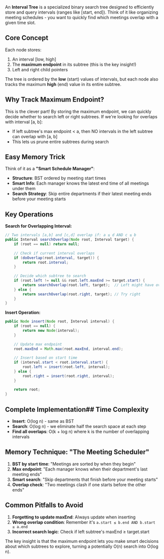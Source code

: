An **Interval Tree** is a specialized binary search tree designed to efficiently store and query intervals (ranges like [start, end]). Think of it like organizing meeting schedules - you want to quickly find which meetings overlap with a given time slot.

## Core Concept

Each node stores:
1. An interval [low, high]
2. The **maximum endpoint** in its subtree (this is the key insight!)
3. Left and right child pointers

The tree is ordered by the **low** (start) values of intervals, but each node also tracks the maximum **high** (end) value in its entire subtree.

## Why Track Maximum Endpoint?

This is the clever part! By storing the maximum endpoint, we can quickly decide whether to search left or right subtrees. If we're looking for overlaps with interval [a, b]:
- If left subtree's max endpoint < a, then NO intervals in the left subtree can overlap with [a, b]
- This lets us prune entire subtrees during search

## Easy Memory Trick

Think of it as a **"Smart Schedule Manager"**:
- **Structure**: BST ordered by meeting start times
- **Smart Info**: Each manager knows the latest end time of all meetings under them
- **Search Strategy**: Skip entire departments if their latest meeting ends before your meeting starts

## Key Operations

**Search for Overlapping Interval:**
```java
// Two intervals [a,b] and [c,d] overlap if: a ≤ d AND c ≤ b
public Interval searchOverlap(Node root, Interval target) {
    if (root == null) return null;
    
    // Check if current interval overlaps
    if (doOverlap(root.interval, target)) {
        return root.interval;
    }
    
    // Decide which subtree to search
    if (root.left != null && root.left.maxEnd >= target.start) {
        return searchOverlap(root.left, target);  // Left might have overlap
    } else {
        return searchOverlap(root.right, target); // Try right
    }
}
```

**Insert Operation:**
```java
public Node insert(Node root, Interval interval) {
    if (root == null) {
        return new Node(interval);
    }
    
    // Update max endpoint
    root.maxEnd = Math.max(root.maxEnd, interval.end);
    
    // Insert based on start time
    if (interval.start < root.interval.start) {
        root.left = insert(root.left, interval);
    } else {
        root.right = insert(root.right, interval);
    }
    
    return root;
}
```

## Complete Implementation## Time Complexity

- **Insert**: O(log n) - same as BST
- **Search**: O(log n) - we eliminate half the search space at each step
- **Find all overlaps**: O(k + log n) where k is the number of overlapping intervals

## Memory Technique: "The Meeting Scheduler"

1. **BST by start time**: "Meetings are sorted by when they begin"
2. **Max endpoint**: "Each manager knows when their department's last meeting ends"  
3. **Smart search**: "Skip departments that finish before your meeting starts"
4. **Overlap check**: "Two meetings clash if one starts before the other ends"

## Common Pitfalls to Avoid

1. **Forgetting to update maxEnd**: Always update when inserting
2. **Wrong overlap condition**: Remember it's `a.start ≤ b.end AND b.start ≤ a.end`
3. **Incorrect search logic**: Check if left subtree's maxEnd ≥ target.start

The key insight is that the maximum endpoint lets you make smart decisions about which subtrees to explore, turning a potentially O(n) search into O(log n).
